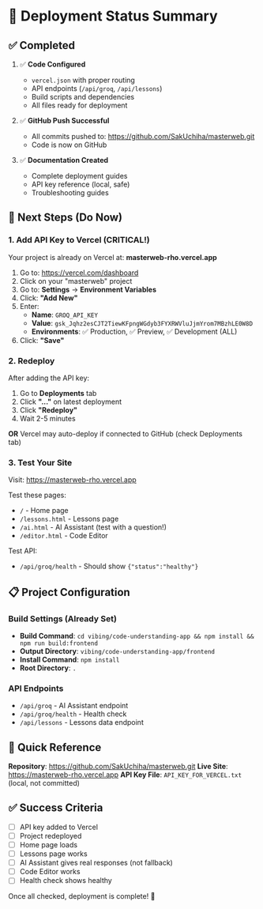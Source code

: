# 🎉 Deployment Status Summary

## ✅ Completed

1. ✅ **Code Configured**
   - `vercel.json` with proper routing
   - API endpoints (`/api/groq`, `/api/lessons`)
   - Build scripts and dependencies
   - All files ready for deployment

2. ✅ **GitHub Push Successful**
   - All commits pushed to: https://github.com/SakUchiha/masterweb.git
   - Code is now on GitHub

3. ✅ **Documentation Created**
   - Complete deployment guides
   - API key reference (local, safe)
   - Troubleshooting guides

## 🔄 Next Steps (Do Now)

### 1. Add API Key to Vercel (CRITICAL!)

Your project is already on Vercel at: **masterweb-rho.vercel.app**

1. Go to: https://vercel.com/dashboard
2. Click on your "masterweb" project
3. Go to: **Settings** → **Environment Variables**
4. Click: **"Add New"**
5. Enter:
   - **Name**: `GROQ_API_KEY`
   - **Value**: `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`
   - **Environments**: ✅ Production, ✅ Preview, ✅ Development (ALL)
6. Click: **"Save"**

### 2. Redeploy

After adding the API key:
1. Go to **Deployments** tab
2. Click **"..."** on latest deployment
3. Click **"Redeploy"**
4. Wait 2-5 minutes

**OR** Vercel may auto-deploy if connected to GitHub (check Deployments tab)

### 3. Test Your Site

Visit: https://masterweb-rho.vercel.app

Test these pages:
- `/` - Home page
- `/lessons.html` - Lessons page
- `/ai.html` - AI Assistant (test with a question!)
- `/editor.html` - Code Editor

Test API:
- `/api/groq/health` - Should show `{"status":"healthy"}`

## 📋 Project Configuration

### Build Settings (Already Set)
- **Build Command**: `cd vibing/code-understanding-app && npm install && npm run build:frontend`
- **Output Directory**: `vibing/code-understanding-app/frontend`
- **Install Command**: `npm install`
- **Root Directory**: `.`

### API Endpoints
- `/api/groq` - AI Assistant endpoint
- `/api/groq/health` - Health check
- `/api/lessons` - Lessons data endpoint

## 🎯 Quick Reference

**Repository**: https://github.com/SakUchiha/masterweb.git
**Live Site**: https://masterweb-rho.vercel.app
**API Key File**: `API_KEY_FOR_VERCEL.txt` (local, not committed)

## ✅ Success Criteria

- [ ] API key added to Vercel
- [ ] Project redeployed
- [ ] Home page loads
- [ ] Lessons page works
- [ ] AI Assistant gives real responses (not fallback)
- [ ] Code Editor works
- [ ] Health check shows healthy

Once all checked, deployment is complete! 🚀

